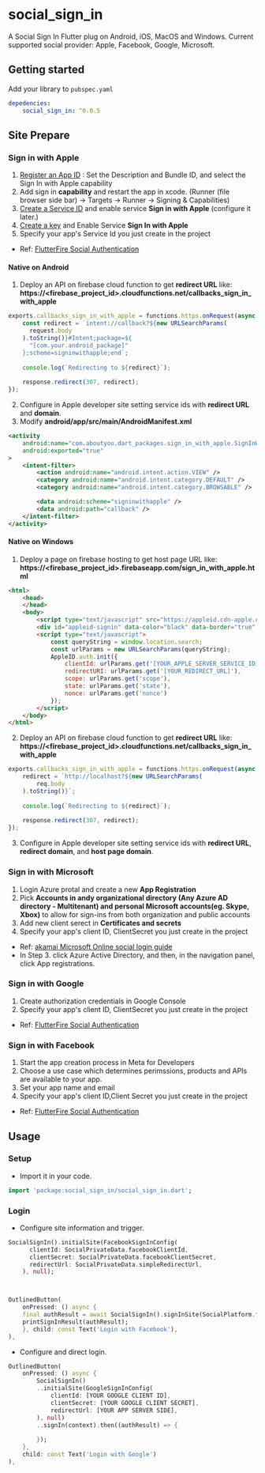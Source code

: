 # social_sign_in

A Social Sign In Flutter plug on Android, iOS, MacOS and Windows.
Current supported social provider: 
   Apple, Facebook, Google, Microsoft.

## Getting started

Add your library to `pubspec.yaml`
```yaml
depedencies:
    social_sign_in: ^0.0.5
```
## Site Prepare
### Sign in with Apple

1. [Register an App ID](https://developer.apple.com/account/resources/identifiers/list/bundleId) : Set the Description and Bundle ID, and select the Sign In with Apple capability
2. Add sign in **capability** and restart the app in xcode. (Runner (file browser side bar) -> Targets -> Runner -> Signing & Capabilities)
3. [Create a Service ID](https://developer.apple.com/account/resources/identifiers/list/serviceId) and enable service **Sign in with Apple** (configure it later.) 
4. [Create a key](https://developer.apple.com/account/resources/authkeys/list) and Enable Service **Sign In with Apple**
5. Specify your app's Service Id you just create in the project 

* Ref: [FlutterFire Social Authentication](https://firebase.flutter.dev/docs/auth/social/#apple)

#### Native on Android
1. Deploy an API on firebase cloud function to get **redirect URL** like: \
   **https://<firebase_project_id>.cloudfunctions.net/callbacks_sign_in_with_apple**
```js
exports.callbacks_sign_in_with_apple = functions.https.onRequest(async (request, response) => {
    const redirect = `intent://callback?${new URLSearchParams(
      request.body
    ).toString()}#Intent;package=${
      "[com.your.android_package]"
    };scheme=signinwithapple;end`;
  
    console.log(`Redirecting to ${redirect}`);
  
    response.redirect(307, redirect);
});
```
2. Configure in Apple developer site setting service ids with **redirect URL** and **domain**.
3. Modify **android/app/src/main/AndroidManifest.xml** 
```xml
<activity
    android:name="com.aboutyou.dart_packages.sign_in_with_apple.SignInWithAppleCallback"
    android:exported="true"
>
    <intent-filter>
        <action android:name="android.intent.action.VIEW" />
        <category android:name="android.intent.category.DEFAULT" />
        <category android:name="android.intent.category.BROWSABLE" />

        <data android:scheme="signinwithapple" />
        <data android:path="callback" />
    </intent-filter>
</activity>
```

#### Native on Windows
1. Deploy a page on firebase hosting to get host page URL like: \
   **https://<firebase_project_id>.firebaseapp.com/sign_in_with_apple.html**
```html
<html>
    <head>
    </head>
    <body>
        <script type="text/javascript" src="https://appleid.cdn-apple.com/appleauth/static/jsapi/appleid/1/en_US/appleid.auth.js"></script>
        <div id="appleid-signin" data-color="black" data-border="true" data-type="sign in"></div>
        <script type="text/javascript">
            const queryString = window.location.search;
            const urlParams = new URLSearchParams(queryString);
            AppleID.auth.init({
                clientId: urlParams.get('[YOUR_APPLE_SERVER_SERVICE_ID]'),
                redirectURI: urlParams.get('[YOUR_REDIRECT_URL]'),
                scope: urlParams.get('scope'),
                state: urlParams.get('state'),
                nonce: urlParams.get('nonce')
            });
        </script>
    </body>
</html>
```
2. Deploy an API on firebase cloud function to get **redirect URL** like: \
   **https://<firebase_project_id>.cloudfunctions.net/callbacks_sign_in_with_apple**
```js
exports.callbacks_sign_in_with_apple = functions.https.onRequest(async (request, response) => {
    redirect = `http://localhost?${new URLSearchParams(
        req.body
    ).toString()}`;
  
    console.log(`Redirecting to ${redirect}`);
  
    response.redirect(307, redirect);
});
```
3. Configure in Apple developer site setting service ids with **redirect URL**, **redirect domain**, and **host page domain**.


###  Sign in with Microsoft
1. Login Azure protal and create a new **App Registration**
2. Pick **Accounts in andy organizational directory (Any Azure AD directory - Multitenant) and personal Microsoft accounts(eg. Skype, Xbox)** to allow for sign-ins from both organization and public accounts
3. Add new client serect in **Certificates and secrets**
4. Specify your app's client ID, ClientSecret you just create in the project

* Ref: [akamai Microsoft Online social login guide](https://techdocs.akamai.com/identity-cloud/docs/the-microsoft-online-social-configuration-guide)
* In Step 3. click Azure Active Directory, and then, in the navigation panel, click App registrations.

###  Sign in with Google
1. Create authorization credentials in Google Console
2. Specify your app's client ID, ClientSecret you just create in the project

* Ref: [FlutterFire Social Authentication](https://firebase.flutter.dev/docs/auth/social/#google)

###  Sign in with Facebook
1. Start the app creation process in Meta for Developers
2. Choose a use case which determines perimssions, products and APIs are available to your app.
3. Set your app name and email
4. Specify your app's client ID,Client Secret you just create in the project 
* Ref: [FlutterFire Social Authentication](https://firebase.flutter.dev/docs/auth/social/#google)



## Usage
### Setup
* Import it in your code.
```dart
import 'package:social_sign_in/social_sign_in.dart';
```

### Login
* Configure site information and trigger.
```dart
SocialSignIn().initialSite(FacebookSignInConfig(
      clientId: SocialPrivateData.facebookClientId,
      clientSecret: SocialPrivateData.facebookClientSecret,
      redirectUrl: SocialPrivateData.simpleRedirectUrl,
    ), null);



OutlinedButton(
    onPressed: () async {
	final authResult = await SocialSignIn().signInSite(SocialPlatform.facebook, context);
	printSignInResult(authResult);
    }, child: const Text('Login with Facebook'),
),

```
* Configure and direct login. 
```dart
OutlinedButton(
    onPressed: () async {
        SocialSignIn()
        ..initialSite(GoogleSignInConfig(
            clientId: [YOUR GOOGLE CLIENT ID],
            clientSecret: [YOUR GOOGLE CLIENT SECRET],
            redirectUrl: [YOUR APP SERVER SIDE],
        ), null)
        ..signIn(context).then((authResult) => {
            
        });
    },
    child: const Text('Login with Google')
),
```
